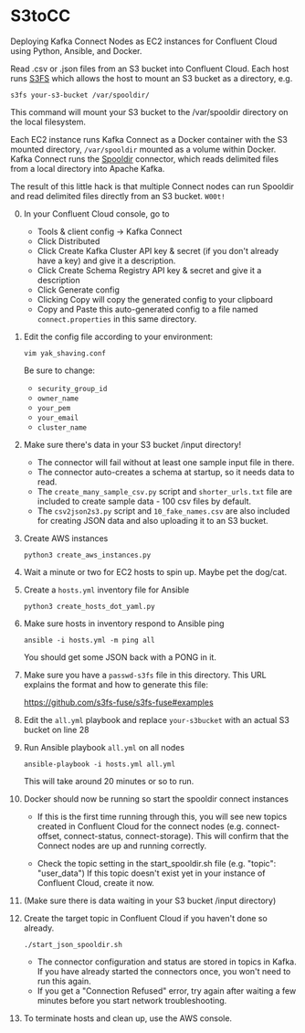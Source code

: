 # S3toCC
 Deploying Kafka Connect Nodes as EC2 instances for Confluent Cloud using Python, Ansible, and Docker.  
 
 Read .csv or .json files from an S3 bucket into Confluent Cloud.   Each host runs [S3FS](https://github.com/s3fs-fuse/s3fs-fuse) which allows the host to mount an S3 bucket as a directory, e.g. 
 ```
 s3fs your-s3-bucket /var/spooldir/
 ```
This command will mount your S3 bucket to the /var/spooldir directory on the local filesystem.

 Each EC2 instance runs Kafka Connect as a Docker container with the S3 mounted directory, `/var/spooldir`
mounted as a volume within Docker.  Kafka Connect runs the [Spooldir](https://www.confluent.io/hub/jcustenborder/kafka-connect-spooldir) connector, which reads delimited files from a local directory into Apache Kafka.

The result of this little hack is that multiple Connect nodes can run Spooldir and read delimited files directly from an S3 bucket.  `W00t!`

0. In your Confluent Cloud console, go to 
    - Tools & client config -> Kafka Connect
    - Click Distributed
    - Click Create Kafka Cluster API key & secret (if you don't already have a key) and give it a description.
    - Click Create Schema Registry API key & secret and give it a description
    - Click Generate config
    - Clicking Copy will copy the generated config to your clipboard
    - Copy and Paste this auto-generated config to a file named `connect.properties` in this same directory.

0. Edit the config file according to your environment:
    ```
    vim yak_shaving.conf
    ```

    Be sure to change:
    - `security_group_id`
    - `owner_name`
    - `your_pem`
    - `your_email`
    - `cluster_name`

0. Make sure there's data in your S3 bucket /input directory!
    - The connector will fail without at least one sample input file in there.
    - The connector auto-creates a schema at startup, so it needs data to read.
    - The `create_many_sample_csv.py` script and `shorter_urls.txt` file are
    included to create sample data - 100 csv files by default.
    - The `csv2json2s3.py` script and `10_fake_names.csv` are also included for creating JSON data and also uploading it to an S3 bucket.

0. Create AWS instances
    ```
    python3 create_aws_instances.py
    ```

0. Wait a minute or two for EC2 hosts to spin up.
    Maybe pet the dog/cat.

0. Create a `hosts.yml` inventory file for Ansible
    ```
    python3 create_hosts_dot_yaml.py
    ```
0. Make sure hosts in inventory respond to Ansible ping
    ```
    ansible -i hosts.yml -m ping all
    ```
    You should get some JSON back with a PONG in it.

0. Make sure you have a `passwd-s3fs` file in this directory.  This URL explains the format and how to generate this file:

    https://github.com/s3fs-fuse/s3fs-fuse#examples

0. Edit the `all.yml` playbook and replace `your-s3bucket` with an actual S3 bucket on line 28

0. Run Ansible playbook `all.yml` on all nodes
    ```
    ansible-playbook -i hosts.yml all.yml
    ```

    This will take around 20 minutes or so to run.

0. Docker should now be running so start the spooldir connect instances

     - If this is the first time running through this, you will see new topics
    created in Confluent Cloud for the connect nodes (e.g. connect-offset,
    connect-status, connect-storage).  This will confirm that the Connect
    nodes are up and running correctly.

     - Check the topic setting in the start_spooldir.sh file
        (e.g. "topic": "user_data")
        If this topic doesn't exist yet in your instance of Confluent Cloud,
        create it now.

0. (Make sure there is data waiting in your S3 bucket /input directory)

0. Create the target topic in Confluent Cloud if you haven't done so already.

    ```
    ./start_json_spooldir.sh
    ```

    - The connector configuration and status are stored in topics in Kafka.
    If you have already started the connectors once, you won't need to run this again.
    - If you get a "Connection Refused" error, try again after waiting a few minutes before you start network troubleshooting.

0. To terminate hosts and clean up, use the AWS console.
